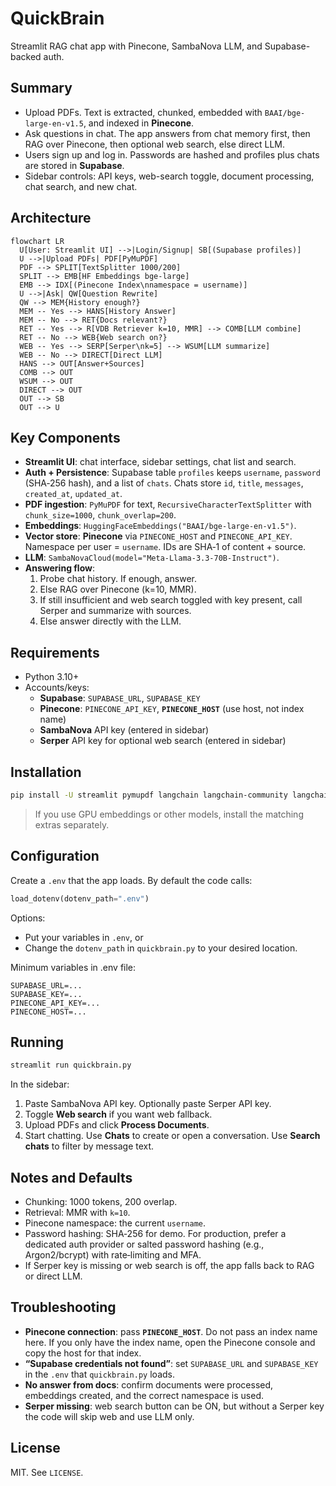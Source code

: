 # QuickBrain

Streamlit RAG chat app with Pinecone, SambaNova LLM, and Supabase-backed auth.

## Summary

- Upload PDFs. Text is extracted, chunked, embedded with `BAAI/bge-large-en-v1.5`, and indexed in **Pinecone**.
- Ask questions in chat. The app answers from chat memory first, then RAG over Pinecone, then optional web search, else direct LLM.
- Users sign up and log in. Passwords are hashed and profiles plus chats are stored in **Supabase**.
- Sidebar controls: API keys, web-search toggle, document processing, chat search, and new chat.

## Architecture

```mermaid
flowchart LR
  U[User: Streamlit UI] -->|Login/Signup| SB[(Supabase profiles)]
  U -->|Upload PDFs| PDF[PyMuPDF]
  PDF --> SPLIT[TextSplitter 1000/200]
  SPLIT --> EMB[HF Embeddings bge-large]
  EMB --> IDX[(Pinecone Index\nnamespace = username)]
  U -->|Ask| QW[Question Rewrite]
  QW --> MEM{History enough?}
  MEM -- Yes --> HANS[History Answer]
  MEM -- No --> RET{Docs relevant?}
  RET -- Yes --> R[VDB Retriever k=10, MMR] --> COMB[LLM combine]
  RET -- No --> WEB{Web search on?}
  WEB -- Yes --> SERP[Serper\nk=5] --> WSUM[LLM summarize]
  WEB -- No --> DIRECT[Direct LLM]
  HANS --> OUT[Answer+Sources]
  COMB --> OUT
  WSUM --> OUT
  DIRECT --> OUT
  OUT --> SB
  OUT --> U
```

## Key Components

- **Streamlit UI**: chat interface, sidebar settings, chat list and search.
- **Auth + Persistence**: Supabase table `profiles` keeps `username`, `password` (SHA‑256 hash), and a list of `chats`. Chats store `id`, `title`, `messages`, `created_at`, `updated_at`.
- **PDF ingestion**: `PyMuPDF` for text, `RecursiveCharacterTextSplitter` with `chunk_size=1000`, `chunk_overlap=200`.
- **Embeddings**: `HuggingFaceEmbeddings("BAAI/bge-large-en-v1.5")`.
- **Vector store**: **Pinecone** via `PINECONE_HOST` and `PINECONE_API_KEY`. Namespace per user = `username`. IDs are SHA‑1 of content + source.
- **LLM**: `SambaNovaCloud(model="Meta-Llama-3.3-70B-Instruct")`.
- **Answering flow**:
  1) Probe chat history. If enough, answer.  
  2) Else RAG over Pinecone (k=10, MMR).  
  3) If still insufficient and web search toggled with key present, call Serper and summarize with sources.  
  4) Else answer directly with the LLM.

## Requirements

- Python 3.10+
- Accounts/keys:
  - **Supabase**: `SUPABASE_URL`, `SUPABASE_KEY`
  - **Pinecone**: `PINECONE_API_KEY`, **`PINECONE_HOST`** (use host, not index name)
  - **SambaNova** API key (entered in sidebar)
  - **Serper** API key for optional web search (entered in sidebar)

## Installation

```bash
pip install -U streamlit pymupdf langchain langchain-community langchain-huggingface pinecone-client langchain-pinecone supabase python-dotenv
```

> If you use GPU embeddings or other models, install the matching extras separately.

## Configuration

Create a `.env` that the app loads. By default the code calls:
```python
load_dotenv(dotenv_path=".env")
```
Options:
- Put your variables in `.env`, or
- Change the `dotenv_path` in `quickbrain.py` to your desired location.

Minimum variables in .env file:
```
SUPABASE_URL=...
SUPABASE_KEY=...
PINECONE_API_KEY=...
PINECONE_HOST=...
```

## Running

```bash
streamlit run quickbrain.py
```

In the sidebar:
1. Paste SambaNova API key. Optionally paste Serper API key.
2. Toggle **Web search** if you want web fallback.
3. Upload PDFs and click **Process Documents**.
4. Start chatting. Use **Chats** to create or open a conversation. Use **Search chats** to filter by message text.

## Notes and Defaults

- Chunking: 1000 tokens, 200 overlap.
- Retrieval: MMR with `k=10`.
- Pinecone namespace: the current `username`.
- Password hashing: SHA‑256 for demo. For production, prefer a dedicated auth provider or salted password hashing (e.g., Argon2/bcrypt) with rate‑limiting and MFA.
- If Serper key is missing or web search is off, the app falls back to RAG or direct LLM.

## Troubleshooting

- **Pinecone connection**: pass **`PINECONE_HOST`**. Do not pass an index name here. If you only have the index name, open the Pinecone console and copy the host for that index.
- **“Supabase credentials not found”**: set `SUPABASE_URL` and `SUPABASE_KEY` in the `.env` that `quickbrain.py` loads.
- **No answer from docs**: confirm documents were processed, embeddings created, and the correct namespace is used.
- **Serper missing**: web search button can be ON, but without a Serper key the code will skip web and use LLM only.

## License

MIT. See `LICENSE`.